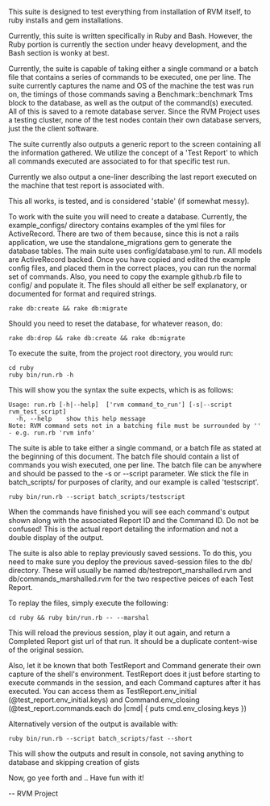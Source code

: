 This suite is designed to test everything from installation of RVM itself, to ruby installs and gem installations.

Currently, this suite is written specifically in Ruby and Bash. However, the Ruby portion is currently the section under heavy development, and the Bash section is wonky at best.

Currently, the suite is capable of taking either a single command or a batch file that contains a series of commands to be executed, one per line. The suite currently captures the name and OS of the machine the test was run on, the timings of those commands saving a Benchmark::benchmark Tms block to the database, as well as the output of the command(s) executed. All of this is saved to a remote database server. Since the RVM Project uses a testing cluster, none of the test nodes contain their own database servers, just the the client software.

The suite currently also outputs a generic report to the screen containing all the information gathered. We utilize the concept of a 'Test Report' to which all commands executed are associated to for that specific test run.

Currently we also output a one-liner describing the last report executed on the machine that test report is associated with.

This all works, is tested, and is considered 'stable' (if somewhat messy).

To work with the suite you will need to create a database. Currently, the example_configs/ directory contains examples of the yml files for ActiveRecord. There are two of them because, since this is not a rails application, we use the standalone_migrations gem to generate the database tables. The main suite uses config/database.yml to run. All models are ActiveRecord backed. Once you have copied and edited the example config files, and placed them in the correct places, you can run the normal set of commands. Also, you need to copy the example github.rb file to config/ and populate it. The files should all either be self explanatory, or documented for format and required strings.

```shell
rake db:create && rake db:migrate
```

Should you need to reset the database, for whatever reason, do:

```shell
rake db:drop && rake db:create && rake db:migrate
```

To execute the suite, from the project root directory, you would run:

```shell
cd ruby
ruby bin/run.rb -h
```
This will show you the syntax the suite expects, which is as follows:

```shell
Usage: run.rb [-h|--help]  ['rvm command_to_run'] [-s|--script rvm_test_script]
  -h, --help	show this help message
Note: RVM command sets not in a batching file must be surrounded by '' - e.g. run.rb 'rvm info'
```

The suite is able to take either a single command, or a batch file as stated at the beginning of this document. The batch file should contain a list of commands you wish executed, one per line. The batch file can be anywhere and should be passed to the -s or --script parameter. We stick the file in batch_scripts/ for purposes of clarity, and our example is called 'testscript'.

```shell
ruby bin/run.rb --script batch_scripts/testscript
```

When the commands have finished you will see each command's output shown along with the associated Report ID and the Command ID. Do not be confused! This is the actual report detailing the information and not a double display of the output.

The suite is also able to replay previously saved sessions. To do this, you need to make sure you deploy the previous saved-session files to the db/ directory. These will usually be named db/testreport_marshalled.rvm and db/commands_marshalled.rvm for the two respective peices of each Test Report.

To replay the files, simply execute the following:

```cd ruby && ruby bin/run.rb -- --marshal```

This will reload the previous session, play it out again, and return a Completed Report gist url of that run. It should be a duplicate content-wise of the original session.

Also, let it be known that both TestReport and Command generate their own capture of the shell's environment. TestReport does it just before starting to execute commands in the session, and each Command captures after it has executed. You can access them as TestReport.env_initial (@test_report.env_initial.keys) and Command.env_closing (@test_report.commands.each do |cmd| { puts cmd.env_closing.keys })

Alternatively version of the output is available with:

```shell
ruby bin/run.rb --script batch_scripts/fast --short
```

This will show the outputs and result in console, not saving anything to database and skipping creation of gists

Now, go yee forth and .. Have fun with it!

--
RVM Project
